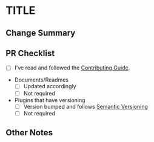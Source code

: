 # TITLE

## Change Summary

## PR Checklist

- [ ] I've read and followed the [Contributing Guide](https://github.com/trendmicro/cloudone-filestorage-plugins/blob/master/.github/CONTRIBUTING.md).
- Documents/Readmes
  - [ ] Updated accordingly
  - [ ] Not required
- Plugins that have versioning
  - [ ] Version bumped and follows [Semantic Versioning](https://semver.org/)
  - [ ] Not required

## Other Notes

<!-- Any other information, screenshots, or reference to issue(s) that would be useful for the reviewer. -->
